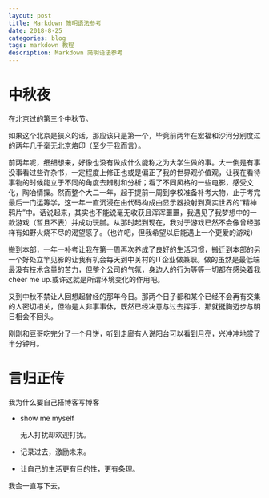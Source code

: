 ```yaml
---
layout: post
title: Markdown 简明语法参考
date: 2018-8-25
categories: blog
tags: markdown 教程
description: Markdown 简明语法参考
---
```


#  中秋夜

在北京过的第三个中秋节。

如果这个北京是狭义的话，那应该只是第一个，毕竟前两年在宏福和沙河分别度过的两年几乎毫无北京烙印（至少于我而言）。

前两年呢，细细想来，好像也没有做成什么能称之为大学生做的事。大一倒是有事没事看过些许杂书，一定程度上修正也或是偏正了我的世界观价值观，让我在看待事物的时候能立于不同的角度去辨别和分析；看了不同风格的一些电影，感受文化，陶冶情操。然而整个大二一年，起于提前一周到学校准备补考大物，止于考完最后一门运筹学，这一年一直沉浸在由代码构成由显示器投射到真实世界的“精神鸦片”中。话说起来，其实也不能说毫无收获且浑浑噩噩，我遇见了我梦想中的一款游戏（暂且不表）并成功玩腻。从那时起到现在，我对于游戏已然不会像曾经那样有如野火烧不尽的渴望感了。（也许吧，但我希望以后能遇上一个更爱的游戏）

搬到本部，一年一补考让我在第一周再次养成了良好的生活习惯，搬迁到本部的另一个好处立竿见影的让我有机会每天到中关村的IT企业做兼职。做的虽然是最低端最没有技术含量的苦力，但整个公司的气氛，身边人的行为等等一切都在感染着我cheer me up.或许这就是所谓环境变化的作用吧。

又到中秋不禁让人回想起曾经的那年今日。那两个日子都和某个已经不会再有交集的人密切相关，但物是人非事事休，既然已经决意与过去挥手，那就挺胸迈步与明日相会不回头。

刚刚和豆哥吃完分了一个月饼，听到走廊有人说阳台可以看到月亮，兴冲冲地赏了半分钟月。

# 言归正传

我为什么要自己搭博客写博客

- show me myself

  无人打扰却欢迎打扰。

- 记录过去，激励未来。

- 让自己的生活更有目的性，更有条理。



我会一直写下去。